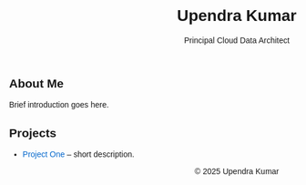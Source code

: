 <!DOCTYPE html>
<html lang="en">
<head>
  <meta charset="UTF-8" />
  <meta name="viewport" content="width=device-width, initial-scale=1.0"/>
  <title>Upendra Kumar</title>
  <style>
    body { font-family: sans-serif; max-width: 800px; margin: 2rem auto; padding: 0 1rem; }
    header, footer { text-align: center; }
    a { color: #0066cc; text-decoration: none; }
  </style>
</head>
<body>
  <header>
    <h1>Upendra Kumar</h1>
    <p>Principal Cloud Data Architect</p>
  </header>
  <main>
    <section id="about">
      <h2>About Me</h2>
      <p>Brief introduction goes here.</p>
    </section>
    <section id="projects">
      <h2>Projects</h2>
      <ul>
        <li><a href="#">Project One</a> – short description.</li>
      </ul>
    </section>
  </main>
  <footer>
    <p>&copy; 2025 Upendra Kumar</p>
  </footer>
</body>
</html>
